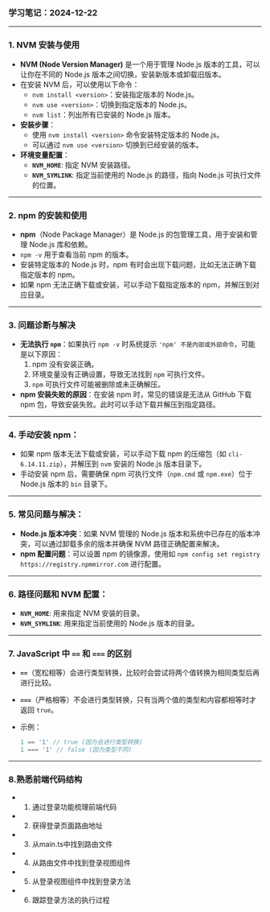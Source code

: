 ### 学习笔记：2024-12-22

------

### 1. **NVM 安装与使用**

- **NVM (Node Version Manager)** 是一个用于管理 Node.js 版本的工具，可以让你在不同的 Node.js 版本之间切换，安装新版本或卸载旧版本。
- 在安装 NVM 后，可以使用以下命令：
  - `nvm install <version>`：安装指定版本的 Node.js。
  - `nvm use <version>`：切换到指定版本的 Node.js。
  - `nvm list`：列出所有已安装的 Node.js 版本。
- **安装步骤**：
  - 使用 `nvm install <version>` 命令安装特定版本的 Node.js。
  - 可以通过 `nvm use <version>` 切换到已经安装的版本。
- **环境变量配置**：
  - **`NVM_HOME`**: 指定 NVM 安装路径。
  - **`NVM_SYMLINK`**: 指定当前使用的 Node.js 的路径，指向 Node.js 可执行文件的位置。

------

### 2. **npm 的安装和使用**

- **npm**（Node Package Manager）是 Node.js 的包管理工具，用于安装和管理 Node.js 库和依赖。
- `npm -v` 用于查看当前 npm 的版本。
- 安装特定版本的 Node.js 时，npm 有时会出现下载问题，比如无法正确下载指定版本的 npm。
- 如果 npm 无法正确下载或安装，可以手动下载指定版本的 npm，并解压到对应目录。

------

### 3. **问题诊断与解决**

- **无法执行 `npm`**：如果执行 `npm -v` 时系统提示 `'npm' 不是内部或外部命令`，可能是以下原因：
  1. npm 没有安装正确。
  2. 环境变量没有正确设置，导致无法找到 `npm` 可执行文件。
  3. `npm` 可执行文件可能被删除或未正确解压。
- **npm 安装失败的原因**：在安装 npm 时，常见的错误是无法从 GitHub 下载 npm 包，导致安装失败。此时可以手动下载并解压到指定路径。

------

### 4. **手动安装 npm**：

- 如果 npm 版本无法下载或安装，可以手动下载 npm 的压缩包（如 `cli-6.14.11.zip`），并解压到 `nvm` 安装的 Node.js 版本目录下。
- 手动安装 npm 后，需要确保 npm 可执行文件（`npm.cmd` 或 `npm.exe`）位于 Node.js 版本的 `bin` 目录下。

------

### 5. **常见问题与解决**：

- **Node.js 版本冲突**：如果 NVM 管理的 Node.js 版本和系统中已存在的版本冲突，可以通过卸载多余的版本并确保 NVM 路径正确配置来解决。
- **npm 配置问题**：可以设置 npm 的镜像源，使用如 `npm config set registry https://registry.npmmirror.com` 进行配置。

------

### 6. **路径问题和 NVM 配置**：

- **`NVM_HOME`**: 用来指定 NVM 安装的目录。
- **`NVM_SYMLINK`**: 用来指定当前使用的 Node.js 版本的目录。

------

### 7. **JavaScript 中 `==` 和 `===` 的区别**

- **`==`**（宽松相等）会进行类型转换，比较时会尝试将两个值转换为相同类型后再进行比较。

- **`===`**（严格相等）不会进行类型转换，只有当两个值的类型和内容都相等时才返回 `true`。

- 示例：

  ```javascript
  1 == '1' // true (因为会进行类型转换)
  1 === '1' // false (因为类型不同)
  ```

------

### 8.熟悉前端代码结构

- 1. 通过登录功能梳理前端代码
- 2. 获得登录页面路由地址
- 3. 从main.ts中找到路由文件
- 4. 从路由文件中找到登录视图组件
- 5. 从登录视图组件中找到登录方法
- 6. 跟踪登录方法的执行过程